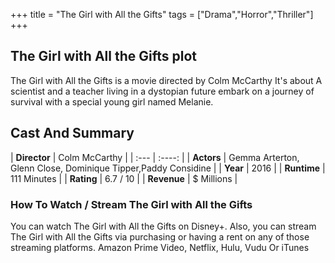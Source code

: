 +++
title = "The Girl with All the Gifts"
tags = ["Drama","Horror","Thriller"]
+++
## The Girl with All the Gifts plot
The Girl with All the Gifts is a movie directed by Colm McCarthy It's about A scientist and a teacher living in a dystopian future embark on a journey of survival with a special young girl named Melanie.
## Cast And Summary
| **Director**      | Colm McCarthy |
    | :---        |    :----:   |
    |  **Actors** | Gemma Arterton, Glenn Close, Dominique Tipper,Paddy Considine |
    | **Year**   | 2016    |
    |  **Runtime** | 111 Minutes |
    |  **Rating** | 6.7 / 10 | 
    |  **Revenue** | $ Millions |
### How To Watch / Stream The Girl with All the Gifts
You can watch The Girl with All the Gifts on Disney+.
Also, you can stream The Girl with All the Gifts via purchasing or having a rent on any of those streaming platforms.
Amazon Prime Video, Netflix, Hulu, Vudu Or iTunes